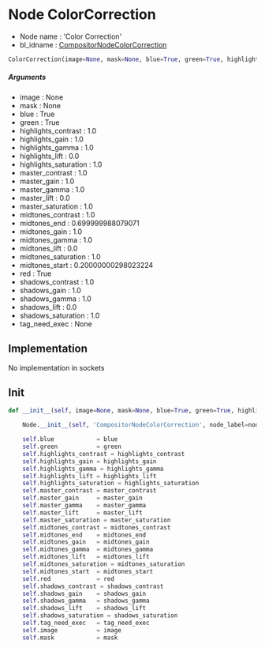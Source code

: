 # Node ColorCorrection

- Node name : 'Color Correction'
- bl_idname : [CompositorNodeColorCorrection](https://docs.blender.org/api/current/bpy.types.CompositorNodeColorCorrection.html)


``` python
ColorCorrection(image=None, mask=None, blue=True, green=True, highlights_contrast=1.0, highlights_gain=1.0, highlights_gamma=1.0, highlights_lift=0.0, highlights_saturation=1.0, master_contrast=1.0, master_gain=1.0, master_gamma=1.0, master_lift=0.0, master_saturation=1.0, midtones_contrast=1.0, midtones_end=0.699999988079071, midtones_gain=1.0, midtones_gamma=1.0, midtones_lift=0.0, midtones_saturation=1.0, midtones_start=0.20000000298023224, red=True, shadows_contrast=1.0, shadows_gain=1.0, shadows_gamma=1.0, shadows_lift=0.0, shadows_saturation=1.0, tag_need_exec=None, node_label=None, node_color=None)
```
##### Arguments

- image : None
- mask : None
- blue : True
- green : True
- highlights_contrast : 1.0
- highlights_gain : 1.0
- highlights_gamma : 1.0
- highlights_lift : 0.0
- highlights_saturation : 1.0
- master_contrast : 1.0
- master_gain : 1.0
- master_gamma : 1.0
- master_lift : 0.0
- master_saturation : 1.0
- midtones_contrast : 1.0
- midtones_end : 0.699999988079071
- midtones_gain : 1.0
- midtones_gamma : 1.0
- midtones_lift : 0.0
- midtones_saturation : 1.0
- midtones_start : 0.20000000298023224
- red : True
- shadows_contrast : 1.0
- shadows_gain : 1.0
- shadows_gamma : 1.0
- shadows_lift : 0.0
- shadows_saturation : 1.0
- tag_need_exec : None

## Implementation

No implementation in sockets

## Init

``` python
def __init__(self, image=None, mask=None, blue=True, green=True, highlights_contrast=1.0, highlights_gain=1.0, highlights_gamma=1.0, highlights_lift=0.0, highlights_saturation=1.0, master_contrast=1.0, master_gain=1.0, master_gamma=1.0, master_lift=0.0, master_saturation=1.0, midtones_contrast=1.0, midtones_end=0.699999988079071, midtones_gain=1.0, midtones_gamma=1.0, midtones_lift=0.0, midtones_saturation=1.0, midtones_start=0.20000000298023224, red=True, shadows_contrast=1.0, shadows_gain=1.0, shadows_gamma=1.0, shadows_lift=0.0, shadows_saturation=1.0, tag_need_exec=None, node_label=None, node_color=None):

    Node.__init__(self, 'CompositorNodeColorCorrection', node_label=node_label, node_color=node_color)

    self.blue            = blue
    self.green           = green
    self.highlights_contrast = highlights_contrast
    self.highlights_gain = highlights_gain
    self.highlights_gamma = highlights_gamma
    self.highlights_lift = highlights_lift
    self.highlights_saturation = highlights_saturation
    self.master_contrast = master_contrast
    self.master_gain     = master_gain
    self.master_gamma    = master_gamma
    self.master_lift     = master_lift
    self.master_saturation = master_saturation
    self.midtones_contrast = midtones_contrast
    self.midtones_end    = midtones_end
    self.midtones_gain   = midtones_gain
    self.midtones_gamma  = midtones_gamma
    self.midtones_lift   = midtones_lift
    self.midtones_saturation = midtones_saturation
    self.midtones_start  = midtones_start
    self.red             = red
    self.shadows_contrast = shadows_contrast
    self.shadows_gain    = shadows_gain
    self.shadows_gamma   = shadows_gamma
    self.shadows_lift    = shadows_lift
    self.shadows_saturation = shadows_saturation
    self.tag_need_exec   = tag_need_exec
    self.image           = image
    self.mask            = mask
```
